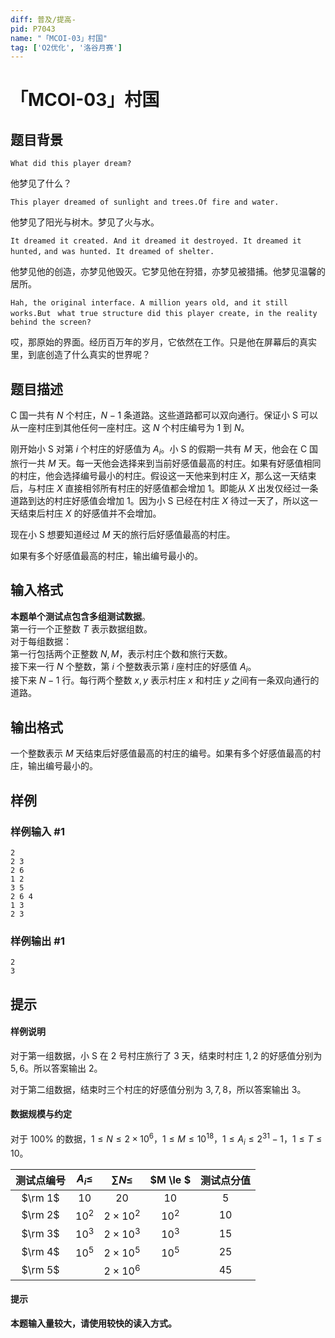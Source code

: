 ```yaml
---
diff: 普及/提高-
pid: P7043
name: "「MCOI-03」村国"
tag: ['O2优化', '洛谷月赛']
---
```

# 「MCOI-03」村国
## 题目背景

$\texttt{What did this player dream?}$

他梦见了什么？

$\texttt{This player dreamed of sunlight and trees.Of fire and water.}$

他梦见了阳光与树木。梦见了火与水。

$\texttt{It dreamed it created. And it dreamed it destroyed. It dreamed it hunted,}$ 
$\texttt{and was hunted. It dreamed of shelter.}$

他梦见他的创造，亦梦见他毁灭。它梦见他在狩猎，亦梦见被猎捕。他梦见温馨的居所。

$\texttt{Hah, the original interface. A million years old, and it still works.But}$ 
$\texttt{ what true structure did this player create, in the reality behind the screen?}$

哎，那原始的界面。经历百万年的岁月，它依然在工作。只是他在屏幕后的真实里，到底创造了什么真实的世界呢？
## 题目描述

C 国一共有 $N$ 个村庄，$N-1$ 条道路。这些道路都可以双向通行。保证小 S 可以从一座村庄到其他任何一座村庄。这 $N$ 个村庄编号为 $1$ 到 $N$。

刚开始小 S 对第 $i$ 个村庄的好感值为 $A_i$。小 S 的假期一共有 $M$ 天，他会在 C 国旅行一共 $M$ 天。每一天他会选择来到当前好感值最高的村庄。如果有好感值相同的村庄，他会选择编号最小的村庄。假设这一天他来到村庄 $X$，那么这一天结束后，与村庄 $X$ 直接相邻所有村庄的好感值都会增加 $1$。即能从 $X$ 出发仅经过一条道路到达的村庄好感值会增加 $1$。因为小 S 已经在村庄 $X$ 待过一天了，所以这一天结束后村庄 $X$ 的好感值并不会增加。

现在小 S 想要知道经过 $M$ 天的旅行后好感值最高的村庄。

如果有多个好感值最高的村庄，输出编号最小的。
## 输入格式

**本题单个测试点包含多组测试数据**。        
第一行一个正整数 $T$ 表示数据组数。      
对于每组数据：      
第一行包括两个正整数 $N,M$，表示村庄个数和旅行天数。     
接下来一行 $N$ 个整数，第 $i$ 个整数表示第 $i$ 座村庄的好感值 $A_i$。        
接下来 $N-1$ 行。每行两个整数 $x,y$ 表示村庄 $x$ 和村庄 $y$ 之间有一条双向通行的道路。
## 输出格式

一个整数表示 $M$ 天结束后好感值最高的村庄的编号。如果有多个好感值最高的村庄，输出编号最小的。
## 样例

### 样例输入 #1
```
2
2 3
2 6
1 2
3 5
2 6 4
1 3
2 3
```
### 样例输出 #1
```
2
3
```
## 提示

#### 样例说明

对于第一组数据，小 S 在 $2$ 号村庄旅行了 $3$ 天，结束时村庄 $1,2$ 的好感值分别为 $5,6$。所以答案输出 $2$。

对于第二组数据，结束时三个村庄的好感值分别为 $3,7,8$，所以答案输出 $3$。

#### 数据规模与约定

对于 $100\%$ 的数据，$1 \le N\le 2\times10^6$，$1 \le M\le10^{18}$，$1 \le A_i\le2^{31}-1$，$1 \le T\le10$。

| 测试点编号 | $A_i\le$ | $\sum N \le$ | $M \le $ | 测试点分值 |
| :----------: | :----------: | :----------: | :----------: | :----------: |
| $\rm 1$ | $10$ | $20$ | $10$ | $5$ |
| $\rm 2$ | $10^2$ | $2 \times 10^2$ | $10^2$ | $10$ |
| $\rm 3$ | $10^3$ | $2 \times 10^3$ | $10^3$ | $15$ |
| $\rm 4$ | $10^5$ | $2 \times 10^5$ | $10^5$ | $25$ |
| $\rm 5$ |  | $2 \times 10^6$ |  | $45$ |

#### 提示

**本题输入量较大，请使用较快的读入方式。**
